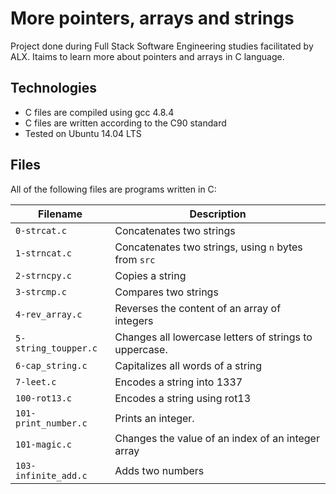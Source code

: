 # More pointers, arrays and strings

Project done during Full Stack Software Engineering studies facilitated by ALX. Itaims to learn more  about pointers and arrays in C language.

## Technologies

* C files are compiled using gcc 4.8.4
* C files are written according to the C90 standard
* Tested on Ubuntu 14.04 LTS

## Files

All of the following files are programs written in C:

Filename | Description
--- | ---
`0-strcat.c` | Concatenates two strings
`1-strncat.c` | Concatenates two strings, using `n` bytes from `src`
`2-strncpy.c` | Copies a string
`3-strcmp.c` | Compares two strings
`4-rev_array.c` | Reverses the content of an array of integers
`5-string_toupper.c` | Changes all lowercase letters of strings to uppercase.
`6-cap_string.c` | Capitalizes all words of a string
`7-leet.c` | Encodes a string into 1337
`100-rot13.c` | Encodes a string using rot13
`101-print_number.c` | Prints an integer.
`101-magic.c` | Changes the value of an index of an integer array
`103-infinite_add.c` | Adds two numbers

